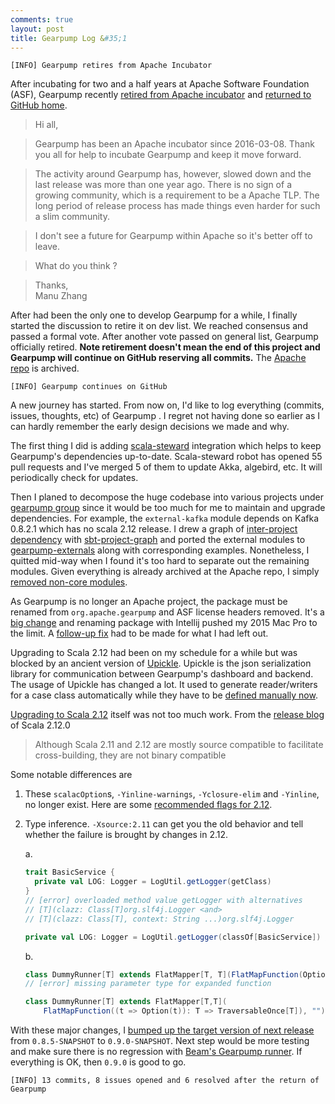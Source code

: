 ```yaml
--- 
comments: true
layout: post
title: Gearpump Log &#35;1
---
```


``` 
[INFO] Gearpump retires from Apache Incubator 
```

After incubating for two and a half years at Apache Software Foundation (ASF), Gearpump recently [retired from Apache incubator](http://mail-archives.apache.org/mod_mbox/incubator-general/201809.mbox/%3CCABT57mYLRAYvVS5N2GrD-07ddAdgkf42ibZmdXpeGQHAf%2BwcDg%40mail.gmail.com%3E) and [returned to GitHub home](https://github.com/gearpump/gearpump). 

> Hi all,

> Gearpump has been an Apache incubator since 2016-03-08. Thank you all for help to incubate Gearpump and keep it move forward.

> The activity around Gearpump has, however, slowed down and the last release was more than one year ago. There is no sign of a growing community, which is a requirement to be a Apache TLP. The long period of release process has made things even harder for such a slim community.

> I don't see a future for Gearpump within Apache so it's better off to leave.

> What do you think ?

> Thanks,   
> Manu Zhang 

After had been the only one to develop Gearpump for a while, I finally started the discussion to retire it on dev list. We reached consensus and passed a formal vote. After another vote passed on general list, Gearpump officially retired. **Note retirement doesn't mean the end of this project and Gearpump will continue on GitHub reserving all commits.** The [Apache repo](https://github.com/apache/incubator-gearpump) is archived. 

```
[INFO] Gearpump continues on GitHub
```

A new journey has started. From now on, I'd like to log everything (commits, issues, thoughts, etc) of Gearpump . I regret not having done so earlier as I can hardly remember the early design decisions we made and why. 

The first thing I did is adding [scala-steward](https://github.com/fthomas/scala-steward) integration which helps to keep Gearpump's dependencies up-to-date. Scala-steward robot has opened 55 pull requests and I've merged 5 of them to update Akka, algebird, etc. It will periodically check for updates.

Then I planed to decompose the huge codebase into various projects under [gearpump group](https://github.com/gearpump) since it would be too much for me to maintain and upgrade dependencies. For example, the `external-kafka` module depends on Kafka 0.8.2.1 which has no scala 2.12 release. I drew a graph of [inter-project dependency](https://github.com/gearpump/gearpump/issues/2089#issuecomment-439678535) with [sbt-project-graph](https://github.com/dwijnand/sbt-project-graph) and ported the external modules to [gearpump-externals](https://github.com/gearpump/gearpump-externals) along with corresponding examples. Nonetheless, I quitted mid-way when I found it's too hard to separate out the remaining modules. Given everything is already archived at the Apache repo, I simply [removed non-core modules](https://github.com/gearpump/gearpump/commit/42b13c09b5e3192b0a3b760594e4ebe5b67bd68a). 


As Gearpump is no longer an Apache project, the package must be renamed from `org.apache.gearpump` and ASF license headers removed. It's a [big change](https://github.com/gearpump/gearpump/commit/25bb3e04a5feb6e4fe639a5eea78893822f365a7) and renaming package with Intellij pushed my 2015 Mac Pro to the limit. A [follow-up fix](https://github.com/gearpump/gearpump/commit/7c94cfdb7673e9b05cd836c983c3e2fddf1d59ad) had to be made for what I had left out. 

Upgrading to Scala 2.12 had been on my schedule for a while but was blocked by an ancient version of [Upickle](https://github.com/lihaoyi/upickle). Upickle is the json serialization library for communication between Gearpump's dashboard and backend. The usage of Upickle has changed a lot. It used to generate reader/writers for a case class automatically while they have to be [defined manually now](https://github.com/gearpump/gearpump/commit/6c9727df81089d78627dd00de7219db56b0dbcdb#diff-315a1559a02aa4b74e0c56c13c345485). 

[Upgrading to Scala 2.12](https://github.com/gearpump/gearpump/commit/78bed0b457ce7e7c4cd57f5ad6502a880f5f66f4) itself was not too much work. From the [release blog](https://www.scala-lang.org/news/2.12.0/) of Scala 2.12.0

> Although Scala 2.11 and 2.12 are mostly source compatible to facilitate cross-building, they are not binary compatible

Some notable differences are 

1. These `scalacOption`s, `-Yinline-warnings`, `-Yclosure-elim` and `-Yinline`, no longer exist. Here are some [recommended flags for 2.12](https://tpolecat.github.io/2017/04/25/scalac-flags.html).
2. Type inference. `-Xsource:2.11` can get you the old behavior and tell whether the failure is brought by changes in 2.12. 
    
    a. 
    
    ``` scala
    trait BasicService {
      private val LOG: Logger = LogUtil.getLogger(getClass) 
    }
    // [error] overloaded method value getLogger with alternatives
    // [T](clazz: Class[T]org.slf4j.Logger <and>
    // [T](clazz: Class[T], context: String ...)org.slf4j.Logger
    
    private val LOG: Logger = LogUtil.getLogger(classOf[BasicService]) //OK
    ```
    
    b.
    
    ```scala
    class DummyRunner[T] extends FlatMapper[T, T](FlatMapFunction(Option(_)), "")
    // [error] missing parameter type for expanded function
    
    class DummyRunner[T] extends FlatMapper[T,T](
        FlatMapFunction((t => Option(t)): T => TraversableOnce[T]), "") //OK
    
    ```


With these major changes, I [bumped up the target version of next release](https://github.com/gearpump/gearpump/commit/08e2ac4762aa9a73ea424f1b19484e209663c9aa) from `0.8.5-SNAPSHOT` to `0.9.0-SNAPSHOT`. Next step would be more testing and make sure there is no regression with [Beam's Gearpump runner](https://github.com/apache/beam/tree/master/runners/gearpump). If everything is OK, then `0.9.0` is good to go.

```
[INFO] 13 commits, 8 issues opened and 6 resolved after the return of Gearpump
```






 





